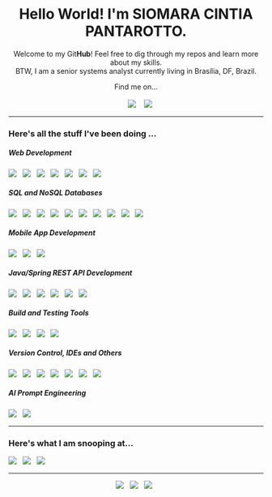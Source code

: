 <!-- HEADER (Who am I?) -->
<h1 align='center'> Hello World! I'm SIOMARA CINTIA PANTAROTTO.</h1>
<p align='center'>
  Welcome to my Git<b>Hub</b>! Feel free to dig through my repos and learn more about my skills.
  <br/>BTW, I am a senior systems analyst currently living in Brasília, DF, Brazil. 
</p>

<!-- FIND ME ON... -->
<p align='center'>
  Find me on...<br/><br/>
  <a href="https://www.linkedin.com/in/siomara-pantarotto-aa13a317a/"><img alt="" src="https://img.shields.io/badge/-LinkedIn-blue?style=for-the-badge&logo=linkedin&labelColor=#2867B2"></a>&nbsp;&nbsp;&nbsp;
  <a href="mailto:siomarapantarotto@gmail.com?subject=Git Cover Letter Contact"><img src="https://img.shields.io/badge/gmail-%23D14836.svg?&style=for-the-badge&logo=gmail&logoColor=white" /></a>&nbsp;&nbsp;&nbsp;
  <a href="https://x.com/CintiaSiomara"><img src="https://img.shields.io/badge/x-000000?&style=for-the-badge&logo=x&logoColor=white" /></a>  
</p>

<!-- RECENTLY STUFF... -->
<hr>
<h3>Here's all the stuff I've been doing ...</h3>

<h5><i>Web Development</i></h5>
<p>
  <img src="https://img.shields.io/badge/Express-Node.js-5FA04E?style=for-the-badge&logo=node.js&logoColor=white" />&nbsp;&nbsp;
  <img src="https://img.shields.io/badge/JS-JavaScript-F7DF1E?style=for-the-badge&logo=javascript&logoColor=white" />&nbsp;&nbsp;
  <img src="https://img.shields.io/badge/JS-React-61DAFB?style=for-the-badge&logo=react&logoColor=white" />&nbsp;&nbsp;
  <img src="https://img.shields.io/badge/TS-TypeScript-3178C6?style=for-the-badge&logo=typescript&logoColor=white" />&nbsp;&nbsp;
  <img src="https://img.shields.io/badge/JS-Next.js-000000?style=for-the-badge&logo=next.js&logoColor=white" />&nbsp;&nbsp;
  <img src="https://img.shields.io/badge/CSS-HTML5-E34F26?style=for-the-badge&logo=html5&logoColor=white" />&nbsp;&nbsp;
  <img src="https://img.shields.io/badge/Themes-Material%20Design-757575?style=for-the-badge&logo=materialdesign&logoColor=white" />&nbsp;&nbsp;
</p>

<h5><i>SQL and NoSQL Databases</i></h5>
<p>
  <img src="https://img.shields.io/badge/NoSQL-GCP%20Firebase-DD2C00?style=for-the-badge&logo=firebase&logoColor=white" />&nbsp;&nbsp;
  <img src="https://img.shields.io/badge/NoSQL-GCP%20Firestore-DD2C00?style=for-the-badge&logo=firebase&logoColor=white" />&nbsp;&nbsp;
  <img src="https://img.shields.io/badge/NoSQL-MongoDB-47A248?style=for-the-badge&logo=mongodb&logoColor=white" />&nbsp;&nbsp;
  <img src="https://img.shields.io/badge/OCI-Oracle-F80000?style=for-the-badge&logo=oracle&logoColor=white" />&nbsp;&nbsp;
  <img src="https://img.shields.io/badge/pgAdmin-Postgresql-4169E1?style=for-the-badge&logo=postgresql&logoColor=white" />&nbsp;&nbsp;
  <img src="https://img.shields.io/badge/DB-MySQL-4479A1?style=for-the-badge&logo=mysql&logoColor=white" />&nbsp;&nbsp;
  <img src="https://img.shields.io/badge/MS-SQL%20Server-007396?style=for-the-badge&logo=java&logoColor=white" />&nbsp;&nbsp;
  <img src="https://img.shields.io/badge/DB-SQLite-003B57?style=for-the-badge&logo=sqlite&logoColor=white" />&nbsp;&nbsp;
  <img src="https://img.shields.io/badge/MongoDB%20ORM-Mongoose-880000?style=for-the-badge&logo=mongoose&logoColor=white" />&nbsp;&nbsp;
  <img src="https://img.shields.io/badge/TS%20Node%20ORM-Sequelize-52B0E7?style=for-the-badge&logo=sequelize&logoColor=white" />&nbsp;&nbsp;
</p>

<h5><i>Mobile App Development</i></h5>
<p>
  <img src="https://img.shields.io/badge/Java-Android-3DDC84?style=for-the-badge&logo=android&logoColor=white" />&nbsp;&nbsp;
  <img src="https://img.shields.io/badge/Dart-Flutter-02569B?style=for-the-badge&logo=flutter&logoColor=white" />&nbsp;&nbsp;
  <img src="https://img.shields.io/badge/Themes-Material%20Design-757575?style=for-the-badge&logo=materialdesign&logoColor=white" />&nbsp;&nbsp;
</p>

<h5><i>Java/Spring REST API Development</i></h5>
<p>
  <img src="https://img.shields.io/badge/Jakarta-Java-007396?style=for-the-badge&logo=java&logoColor=white" />&nbsp;&nbsp;
  <img src="https://img.shields.io/badge/STS-Spring Boot-5EAB4E?style=for-the-badge&logo=spring&logoColor=white" />&nbsp;&nbsp;
  <img src="https://img.shields.io/badge/STS-Spring Data-5EAB4E?style=for-the-badge&logo=spring&logoColor=white" />&nbsp;&nbsp;
  <img src="https://img.shields.io/badge/STS-Spring MVC-5EAB4E?style=for-the-badge&logo=spring&logoColor=white" />&nbsp;&nbsp;
  <img src="https://img.shields.io/badge/STS-Spring%20Security%20JWT-5EAB4E?style=for-the-badge&logo=spring%20security&logoColor=white" />&nbsp;&nbsp;   
  <img src="https://img.shields.io/badge/Apache-Tomcat-F8DC75?style=for-the-badge&logo=apache&logoColor=white" />&nbsp;&nbsp; 
</p>

<h5><i>Build and Testing Tools</i></h5>
<p>
  <img src="https://img.shields.io/badge/Apache-Maven-C71A36?style=for-the-badge&logo=apache&logoColor=white" />&nbsp;&nbsp;
  <img src="https://img.shields.io/badge/Build%20Tool-Gradle-02303A?style=for-the-badge&logo=gradle&logoColor=white" />&nbsp;&nbsp;
  <img src="https://img.shields.io/badge/QA-JUnit-25A162?style=for-the-badge&logo=junit5&logoColor=white" />&nbsp;&nbsp;
  <img src="https://img.shields.io/badge/JSON-Postman-FF6C37?style=for-the-badge&logo=postman&logoColor=white" />&nbsp;&nbsp;
</p>

<h5><i>Version Control, IDEs and Others</i></h5>
<p>
  <img src="https://img.shields.io/badge/GitHub/GitLab-Git/Git%20Bash-4479A1?style=for-the-badge&logo=github&logoColor=white" />&nbsp;&nbsp;
  <img src="https://img.shields.io/badge/Android%20Studio-Android-3DDC84?style=for-the-badge&logo=android&logoColor=white" />&nbsp;&nbsp;
  <img src="https://img.shields.io/badge/Intellij-IDEA-000000?style=for-the-badge&logo=intellijidea&logoColor=white" />&nbsp;&nbsp;
  <img src="https://img.shields.io/badge/IDE-VS%20Code-007ACC?style=for-the-badge&logo=visualstudiocode&logoColor=white" />&nbsp;&nbsp;
  <img src="https://img.shields.io/badge/STS-Spring Tool Suite-5EAB4E?style=for-the-badge&logo=spring&logoColor=white" />&nbsp;&nbsp;  
  <img src="https://img.shields.io/badge/Scrum Alliance-Agile-009FDA?style=for-the-badge&logo=scrumalliance&logoColor=white" />&nbsp;&nbsp;
  <img src="https://img.shields.io/badge/Oracle-GlassFish-40D1F5?style=for-the-badge&logo=oracle&logoColor=white" />&nbsp;&nbsp;
</p>

<h5><i>AI Prompt Engineering</i></h5>
<p>
  <img src="https://img.shields.io/badge/Open%20AI-ChatGPT-412991?style=for-the-badge&logo=openai&logoColor=white" />&nbsp;&nbsp;
  <img src="https://img.shields.io/badge/AI-GitHub%20Copilot-000000?style=for-the-badge&logo=GitHubCopilot&logoColor=white" />&nbsp;&nbsp;
</p>

<!-- SNOOPING AT... -->
<hr>
<h3>Here's what I am snooping at...</h3>
<p>
  <img src="https://img.shields.io/badge/SBT-Scala-DC322F?style=for-the-badge&logo=scala&logoColor=white" />&nbsp;&nbsp;  
  <img src="https://img.shields.io/badge/API-GraphQL-E10098?style=for-the-badge&logo=graphql&logoColor=white" />&nbsp;&nbsp;
  <img src="https://img.shields.io/badge/JWT-JSON%20Web%20Tokens-000000?style=for-the-badge&logo=jsonwebtokens&logoColor=white" />&nbsp;&nbsp;
</p>

<!-- FOOTER (Author / Visit My Online Resume / Download My PDF Resume) -->
<hr>
<p align='center'>
  <a href="#"><img src="https://img.shields.io/badge/author-%C2%A9%20Siomara%20Cintia%20Pantarotto.%20All%20rights%20reserved.-008080?style=social"></a>&nbsp;&nbsp;
  <a href="https://siomara.com.br/"><img src="https://img.shields.io/badge/visit-My Online Resume-008080?style=social"></a>&nbsp;&nbsp;
  <a href="https://siomara.com.br/ResumePANTAROTTO.pdf"><img src="https://img.shields.io/badge/download-My PDF Resume-008080?style=social"></a>&nbsp;&nbsp;
